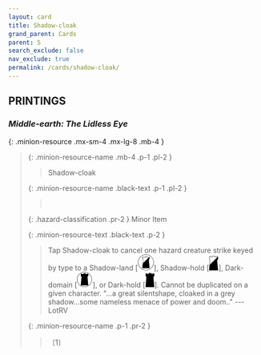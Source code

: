 ```yaml
---
layout: card
title: Shadow-cloak
grand_parent: Cards
parent: S
search_exclude: false
nav_exclude: true
permalink: /cards/shadow-cloak/
---
```


## PRINTINGS


### _Middle-earth: The Lidless Eye_

{: .minion-resource .mx-sm-4 .mx-lg-8 .mb-4 }
> {: .minion-resource-name .mb-4 .p-1 .pl-2 }
> > <div class="hazard-mp"></div>
> > <div class="card-name">Shadow-cloak</div>
>
> {: .minion-resource-name .black-text .p-1 .pl-2 }
> > &nbsp;
>
> {: .hazard-classification .pr-2 }
> Minor Item
>
> {: .minion-resource-text .black-text .p-2 }
> > Tap Shadow-cloak to cancel one hazard creature strike keyed by type to a Shadow-land \[![](/assets/images/shadow-land.svg)], Shadow-hold \[![](/assets/images/shadow-hold.svg)], Dark-domain \[![](/assets/images/dark-domain.svg)], or Dark-hold \[![](/assets/images/dark-hold.svg)]. Cannot be duplicated on a given character.   "...a great silentshape, cloaked in a grey shadow...some nameless menace of power and doom.." ---LotRV 
> 
> {: .minion-resource-name .p-1 .pr-2 }
> > <div class="card-shield"></div>
> > <div class="card-corruption-white">〔1〕</div>
